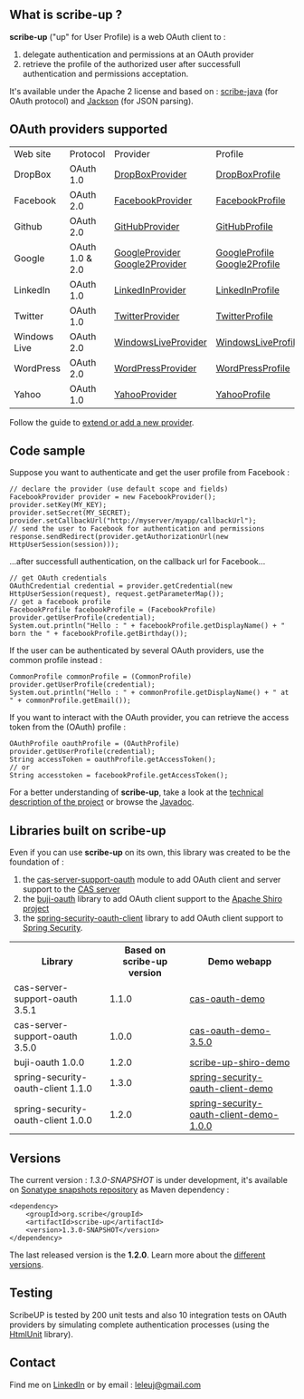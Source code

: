 <h2>What is scribe-up ?</h2>

<b>scribe-up</b> ("up" for User Profile) is a web OAuth client to :
<ol>
<li>delegate authentication and permissions at an OAuth provider</li>
<li>retrieve the profile of the authorized user after successfull authentication and permissions acceptation.</li>
</ol>

It's available under the Apache 2 license and based on : <a href="https://github.com/fernandezpablo85/scribe-java">scribe-java</a> (for OAuth protocol) and <a href="https://github.com/FasterXML/jackson-core">Jackson</a> (for JSON parsing).

<h2>OAuth providers supported</h2>

<table>
<tr><td>Web site</td><td>Protocol</td><td>Provider</td><td>Profile</td></tr>
<tr><td>DropBox</td><td>OAuth 1.0</td><td><a href="http://javadoc.leleuj.cloudbees.net/scribe-up/1.3.0-SNAPSHOT/org/scribe/up/provider/impl/DropBoxProvider.html">DropBoxProvider</a></td><td><a href="http://javadoc.leleuj.cloudbees.net/scribe-up/1.3.0-SNAPSHOT/org/scribe/up/profile/dropbox/DropBoxProfile.html">DropBoxProfile</a></td></tr>
<tr><td>Facebook</td><td>OAuth 2.0</td><td><a href="http://javadoc.leleuj.cloudbees.net/scribe-up/1.3.0-SNAPSHOT/org/scribe/up/provider/impl/FacebookProvider.html">FacebookProvider</a></td><td><a href="http://javadoc.leleuj.cloudbees.net/scribe-up/1.3.0-SNAPSHOT/org/scribe/up/profile/facebook/FacebookProfile.html">FacebookProfile</a></td></tr>
<tr><td>Github</td><td>OAuth 2.0</td><td><a href="http://javadoc.leleuj.cloudbees.net/scribe-up/1.3.0-SNAPSHOT/org/scribe/up/provider/impl/GitHubProvider.html">GitHubProvider</a></td><td><a href="http://javadoc.leleuj.cloudbees.net/scribe-up/1.3.0-SNAPSHOT/org/scribe/up/profile/github/GitHubProfile.html">GitHubProfile</a></td></tr>
<tr><td>Google</td><td>OAuth 1.0 & 2.0</td><td><a href="http://javadoc.leleuj.cloudbees.net/scribe-up/1.3.0-SNAPSHOT/org/scribe/up/provider/impl/GoogleProvider.html">GoogleProvider</a> <a href="http://javadoc.leleuj.cloudbees.net/scribe-up/1.3.0-SNAPSHOT/org/scribe/up/provider/impl/Google2Provider.html">Google2Provider</a></td><td><a href="http://javadoc.leleuj.cloudbees.net/scribe-up/1.3.0-SNAPSHOT/org/scribe/up/profile/google/GoogleProfile.html">GoogleProfile</a> <a href="http://javadoc.leleuj.cloudbees.net/scribe-up/1.3.0-SNAPSHOT/org/scribe/up/profile/google2/Google2Profile.html">Google2Profile</a></td></tr>
<tr><td>LinkedIn</td><td>OAuth 1.0</td><td><a href="http://javadoc.leleuj.cloudbees.net/scribe-up/1.3.0-SNAPSHOT/org/scribe/up/provider/impl/LinkedInProvider.html">LinkedInProvider</a></td><td><a href="http://javadoc.leleuj.cloudbees.net/scribe-up/1.3.0-SNAPSHOT/org/scribe/up/profile/linkedin/LinkedInProfile.html">LinkedInProfile</a></td></tr>
<tr><td>Twitter</td><td>OAuth 1.0</td><td><a href="http://javadoc.leleuj.cloudbees.net/scribe-up/1.3.0-SNAPSHOT/org/scribe/up/provider/impl/TwitterProvider.html">TwitterProvider</a></td><td><a href="http://javadoc.leleuj.cloudbees.net/scribe-up/1.3.0-SNAPSHOT/org/scribe/up/profile/twitter/TwitterProfile.html">TwitterProfile</a></td></tr>
<tr><td>Windows Live</td><td>OAuth 2.0</td><td><a href="http://javadoc.leleuj.cloudbees.net/scribe-up/1.3.0-SNAPSHOT/org/scribe/up/provider/impl/WindowsLiveProvider.html">WindowsLiveProvider</a></td><td><a href="http://javadoc.leleuj.cloudbees.net/scribe-up/1.3.0-SNAPSHOT/org/scribe/up/profile/windowslive/WindowsLiveProfile.html">WindowsLiveProfile</a></td></tr>
<tr><td>WordPress</td><td>OAuth 2.0</td><td><a href="http://javadoc.leleuj.cloudbees.net/scribe-up/1.3.0-SNAPSHOT/org/scribe/up/provider/impl/WordPressProvider.html">WordPressProvider</a></td><td><a href="http://javadoc.leleuj.cloudbees.net/scribe-up/1.3.0-SNAPSHOT/org/scribe/up/profile/wordpress/WordPressProfile.html">WordPressProfile</a></td></tr>
<tr><td>Yahoo</td><td>OAuth 1.0</td><td><a href="http://javadoc.leleuj.cloudbees.net/scribe-up/1.3.0-SNAPSHOT/org/scribe/up/provider/impl/YahooProvider.html">YahooProvider</a></td><td><a href="http://javadoc.leleuj.cloudbees.net/scribe-up/1.3.0-SNAPSHOT/org/scribe/up/profile/yahoo/YahooProfile.html">YahooProfile</a></td></tr>
</table>

Follow the guide to <a href="https://github.com/leleuj/scribe-up/wiki/Extend-or-add-a-new-provider">extend or add a new provider</a>.

<h2>Code sample</h2>

Suppose you want to authenticate and get the user profile from Facebook :
<pre><code>// declare the provider (use default scope and fields)
FacebookProvider provider = new FacebookProvider();
provider.setKey(MY_KEY);
provider.setSecret(MY_SECRET);
provider.setCallbackUrl("http://myserver/myapp/callbackUrl");
// send the user to Facebook for authentication and permissions
response.sendRedirect(provider.getAuthorizationUrl(new HttpUserSession(session)));</code></pre>
...after successfull authentication, on the callback url for Facebook...
<pre><code>// get OAuth credentials
OAuthCredential credential = provider.getCredential(new HttpUserSession(request), request.getParameterMap());
// get a facebook profile
FacebookProfile facebookProfile = (FacebookProfile) provider.getUserProfile(credential);
System.out.println("Hello : " + facebookProfile.getDisplayName() + " born the " + facebookProfile.getBirthday());</code></pre>
If the user can be authenticated by several OAuth providers, use the common profile instead :
<pre><code>CommonProfile commonProfile = (CommonProfile) provider.getUserProfile(credential);
System.out.println("Hello : " + commonProfile.getDisplayName() + " at " + commonProfile.getEmail());</code></pre>
If you want to interact with the OAuth provider, you can retrieve the access token from the (OAuth) profile :
<pre><code>OAuthProfile oauthProfile = (OAuthProfile) provider.getUserProfile(credential);
String accessToken = oauthProfile.getAccessToken();
// or
String accesstoken = facebookProfile.getAccessToken();</code></pre>

For a better understanding of <b>scribe-up</b>, take a look at the <a href="https://github.com/leleuj/scribe-up/wiki/Technical-description">technical description of the project</a> or browse the <a href="http://javadoc.leleuj.cloudbees.net/">Javadoc</a>.

<h2>Libraries built on scribe-up</h2>

Even if you can use <b>scribe-up</b> on its own, this library was created to be the foundation of :
<ol>
<li>the <a href="https://wiki.jasig.org/display/CASUM/OAuth">cas-server-support-oauth</a> module to add OAuth client and server support to the <a href="http://www.jasig.org/cas">CAS server</a></li>
<li>the <a href="https://github.com/bujiio/buji-oauth">buji-oauth</a> library to add OAuth client support to the <a href="http://shiro.apache.org">Apache Shiro project</a></li>
<li>the <a href="https://github.com/leleuj/spring-security-oauth-client">spring-security-oauth-client</a> library to add OAuth client support to <a href="http://static.springsource.org/spring-security/site/">Spring Security</a>.</li>
</ol>

<table>
<tr><th>Library</th><th>Based on scribe-up version</th><th>Demo webapp</th></tr>
<tr><td>cas-server-support-oauth 3.5.1</td><td>1.1.0</td><td><a href="https://github.com/leleuj/cas-oauth-demo">cas-oauth-demo</a></td></tr>
<tr><td>cas-server-support-oauth 3.5.0</td><td>1.0.0</td><td><a href="https://github.com/leleuj/cas-oauth-demo-3.5.0">cas-oauth-demo-3.5.0</a></td></tr>
<tr><td>buji-oauth 1.0.0</td><td>1.2.0</td><td><a href="https://github.com/leleuj/scribe-up-shiro-demo">scribe-up-shiro-demo</a></td></tr>
<tr><td>spring-security-oauth-client 1.1.0</td><td>1.3.0</td><td><a href="https://github.com/leleuj/spring-security-oauth-client-demo">spring-security-oauth-client-demo</a></td></tr>
<tr><td>spring-security-oauth-client 1.0.0</td><td>1.2.0</td><td><a href="https://github.com/leleuj/spring-security-oauth-client-demo-1.0.0">spring-security-oauth-client-demo-1.0.0</a></td></tr>
</table>

<h2>Versions</h2>

The current version : <i>1.3.0-SNAPSHOT</i> is under development, it's available on <a href="https://oss.sonatype.org/content/repositories/snapshots/org/scribe/scribe-up/">Sonatype snapshots repository</a> as Maven dependency :
<pre><code>&lt;dependency&gt;
    &lt;groupId&gt;org.scribe&lt;/groupId&gt;
    &lt;artifactId&gt;scribe-up&lt;/artifactId&gt;
    &lt;version&gt;1.3.0-SNAPSHOT&lt;/version&gt;
&lt;/dependency&gt;</code></pre>
The last released version is the <b>1.2.0</b>. Learn more about the <a href="https://github.com/leleuj/scribe-up/wiki/Versions">different versions</a>.

<h2>Testing</h2>

ScribeUP is tested by 200 unit tests and also 10 integration tests on OAuth providers by simulating complete authentication processes (using the <a href="http://htmlunit.sourceforge.net/">HtmlUnit</a> library).

<h2>Contact</h2>

Find me on <a href="http://www.linkedin.com/in/jleleu">LinkedIn</a> or by email : leleuj@gmail.com
